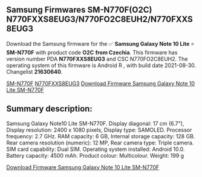 <h2>Samsung Firmwares SM-N770F(O2C) N770FXXS8EUG3/N770FO2C8EUH2/N770FXXS8EUG3</h2>
Download the Samsung firmware for the ✅ <strong>Samsung Galaxy Note 10 Lite </strong> ⭐ <strong>SM-N770F</strong> with product code <strong>O2C</strong> <strong> from Czechia</strong>. This firmware has version number PDA <strong>N770FXXS8EUG3</strong> and CSC N770FO2C8EUH2. The operating system of this firmware is Android R , with build date 2021-08-30. Changelist <strong>21630640</strong>.


[SM-N770F](https://samfirm.shop/samsung/model/SM-N770F)
[N770FXXS8EUG3](https://samfirm.shop/samsung/pda/N770FXXS8EUG3)
[Download Firmware Samsung Galaxy Note 10 Lite SM-N770F](https://samfirm.shop/samsung/firmware/453974)
<h2>Summary description:</h2>
<p>Samsung Galaxy Note10 Lite SM-N770F. Display diagonal: 17 cm (6.7"), Display resolution: 2400 x 1080 pixels, Display type: SAMOLED. Processor frequency: 2.7 GHz. RAM capacity: 6 GB, Internal storage capacity: 128 GB. Rear camera resolution (numeric): 12 MP, Rear camera type: Triple camera. SIM card capability: Dual SIM. Operating system installed: Android 10.0. Battery capacity: 4500 mAh. Product colour: Multicolour. Weight: 199 g</p>


[Download Firmware Samsung Galaxy Note 10 Lite SM-N770F](https://samfirm.shop/samsung/firmware/453974)
